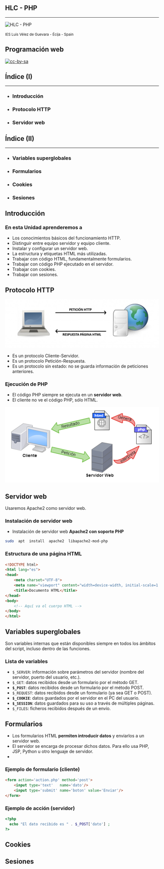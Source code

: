 <!---
Ejemplos de inserción de videos

<video class="stretch" controls><source src="http://clips.vorwaerts-gmbh.de/big_buck_bunny.mp4" type="video/mp4"></video>
<iframe width="560" height="315" src="https://www.youtube.com/embed/3RBq-WlL4cU" frameborder="0" allowfullscreen></iframe>

slide: data-background="#ff0000" 
element: class="fragment" data-fragment-index="1"
-->

## HLC - PHP
---
![HLC - PHP](http://jamj2000.github.io/hlc-php/hlc-php.png)
<p><small> IES Luis Vélez de Guevara - Écija - Spain </small></p>


## Programación web

[![cc-by-sa](http://jamj2000.github.io/hlc-php/cc-by-sa.png)](http://creativecommons.org/licenses/by-sa/4.0/)


## Índice (I)
--- 
- ### Introducción
- ### Protocolo HTTP
- ### Servidor web


## Índice (II)
--- 
- ### Variables superglobales
- ### Formularios
- ### Cookies
- ### Sesiones

<!--- Note: Nota a pie de página. -->



## Introducción


### En esta Unidad aprenderemos a

- Los conocimientos básicos del funcionamiento HTTP.
- Distinguir entre equipo servidor y equipo cliente.
- Instalar y configurar un servidor web.
- La estructura y etiquetas HTML más utilizadas.
- Trabajar con código HTML, fundamentalmente formularios.
- Trabajar con código PHP ejecutado en el servidor.
- Trabajar con cookies.
- Trabajar con sesiones.



## Protocolo HTTP

![arquitectura HTTP](assets/arquitectura-http.jpg)

- Es un protocolo Cliente-Servidor.
- Es un protocolo Petición-Respuesta.
- Es un protocolo sin estado: no se guarda información de peticiones anteriores.  


### Ejecución de PHP

- El código PHP siempre se ejecuta en un **servidor web**.
- El cliente no ve el código PHP, sólo HTML.

![arquitectura PHP](assets/arquitectura-php.png)



## Servidor web

Usaremos Apache2 como servidor web.


### Instalación de servidor web

- Instalación de servidor web **Apache2 con soporte PHP**

```bash
sudo  apt  install  apache2  libapache2-mod-php
```


### Estructura de una página HTML

```html
<!DOCTYPE html>
<html lang="es">
<head>
    <meta charset="UTF-8">
    <meta name="viewport" content="width=device-width, initial-scale=1.0">
    <title>Documento HTML</title>
</head>
<body>
    <!-- Aquí va el cuerpo HTML -->
</body>
</html>
```



## Variables superglobales

Son variables internas que están disponibles siempre en todos los ámbitos del script, incluso dentro de las funciones.


### Lista de variables

- `$_SERVER`: información sobre parámetros del servidor (nombre del servidor, puerto del usuario,
etc.).
- `$_GET`: datos recibidos desde un formulario por el método GET.  
- **`$_POST`**: datos recibidos desde un formulario por el método POST.
- `$_REQUEST`: datos recibidos desde un formulario (ya sea GET o POST).
- **`$_COOKIE`**: datos guardados por el servidor en el PC del usuario.
- **`$_SESSION`**: datos guardados para su uso a través de múltiples páginas.
- `$_FILES`: ficheros recibidos después de un envío.



## Formularios

- Los formularios HTML **permiten introducir datos** y enviarlos a un servidor web.
- El servidor se encarga de procesar dichos datos. Para ello usa PHP, JSP, Python u otro lenguaje de servidor.
- 


### Ejemplo de formulario (cliente)


```html
<form action='action.php' method='post'>
    <input type='text'   name='dato'/>
    <input type='submit' name='boton' value='Enviar'/>
</form>
``` 


### Ejemplo de acción (servidor)

```php
<?php 
  echo "El dato recibido es " . $_POST['dato'] ;
?>
```



## Cookies



## Sesiones


